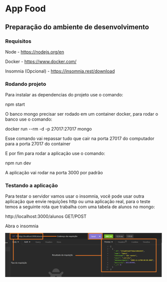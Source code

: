 # App Food
## Preparação do ambiente de desenvolvimento

### Requisitos

Node - https://nodejs.org/en

Docker - https://www.docker.com/

Insomnia (Opcional) - https://insomnia.rest/download

### Rodando projeto

Para instalar as dependencias do projeto use o comando:

npm start

O banco mongo precisar ser rodado em  um container docker, para rodar o banco use o comando:

docker run --rm -d -p 27017:27017 mongo

Esse comando vai repassar tudo que cair na porta 27017 do computador para a porta 27017 do container

E por fim para rodar a aplicação use o comando:

npm run dev

A aplicação vai rodar na porta 3000 por padrão

### Testando a aplicação

Para testar o servidor vamos usar o insomnia, você pode usar outra aplicação que envie requições http ou uma aplicação real, para o teste temos a seguinte rota que trabalha com uma tabela de alunos no mongo:

http://localhost:3000/alunos GET/POST

Abra o insomnia 

![Alt ou título da imagem](img-1.png)
